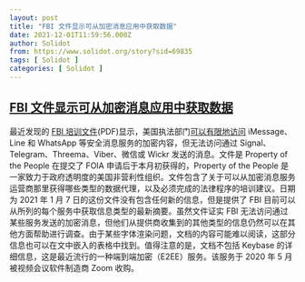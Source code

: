 ```yaml
---
layout: post
title: "FBI 文件显示可从加密消息应用中获取数据"
date: 2021-12-01T11:59:56.000Z
author: Solidot
from: https://www.solidot.org/story?sid=69835
tags: [ Solidot ]
categories: [ Solidot ]
---
```

<!--1638359996000-->
[FBI 文件显示可从加密消息应用中获取数据](https://www.solidot.org/story?sid=69835)
------

<div>
最近发现的 <a href="https://propertyofthepeople.org/document-detail/?doc-id=21114562">FBI 培训文件</a>(PDF)显示，美国执法部门<a href="https://it.slashdot.org/story/21/11/30/2148250/fbi-document-shows-what-data-can-be-obtained-from-encrypted-messaging-apps" target="_blank">可以有限地访问</a> iMessage、Line 和 WhatsApp 等安全消息服务的加密内容，但无法访问通过 Signal、Telegram、Threema、Viber、微信或 Wickr 发送的消息。文件是 Property of the People 在提交了 FOIA 申请后于本月初获得的，Property of the People 是一家致力于政府透明度的美国非营利性组织。文件包含了关于可以从加密消息服务运营商那里获得哪些类型的数据代理，以及必须完成的法律程序的培训建议。日期为 2021 年 1 月 7 日的这份文件没有包含任何新的信息，但是提供了 FBI 目前可以从所列的每个服务中获取信息类型的最新摘要。虽然文件证实 FBI 无法访问通过某些服务发送的加密消息，但他们从提供商收集到的其他类型的信息仍然可以在其他方面帮助进行调查。由于某些字体渲染问题，文档的内容可能难以阅读，这部分信息也可以在文中嵌入的表格中找到。值得注意的是，文档不包括 Keybase 的详细信息，这是最近流行的一种端到端加密（E2EE）服务。该服务于 2020 年 5 月被视频会议软件制造商 Zoom 收购。
</div>
